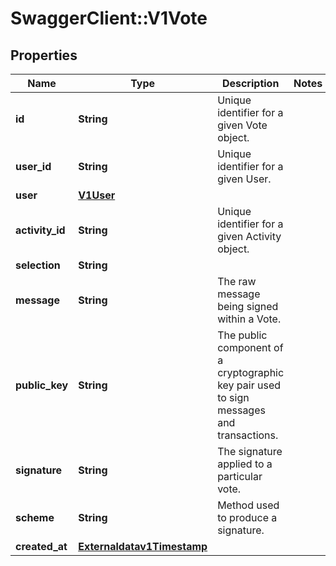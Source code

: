 # SwaggerClient::V1Vote

## Properties
Name | Type | Description | Notes
------------ | ------------- | ------------- | -------------
**id** | **String** | Unique identifier for a given Vote object. | 
**user_id** | **String** | Unique identifier for a given User. | 
**user** | [**V1User**](V1User.md) |  | 
**activity_id** | **String** | Unique identifier for a given Activity object. | 
**selection** | **String** |  | 
**message** | **String** | The raw message being signed within a Vote. | 
**public_key** | **String** | The public component of a cryptographic key pair used to sign messages and transactions. | 
**signature** | **String** | The signature applied to a particular vote. | 
**scheme** | **String** | Method used to produce a signature. | 
**created_at** | [**Externaldatav1Timestamp**](Externaldatav1Timestamp.md) |  | 

